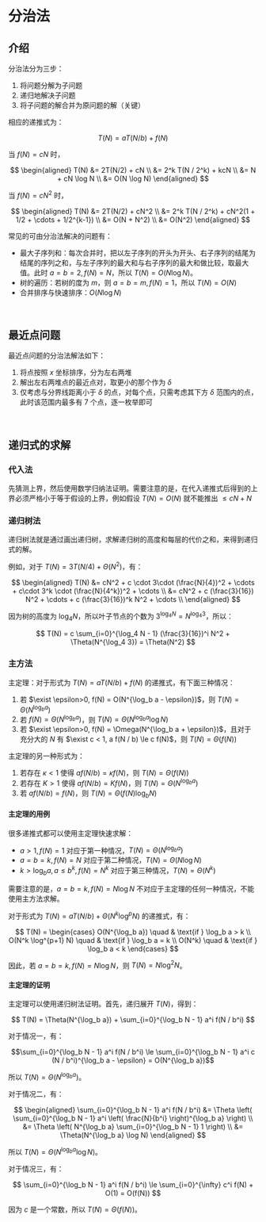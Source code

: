 
# 分治法

## 介绍

分治法分为三步：

1. 将问题分解为子问题
2. 递归地解决子问题
3. 将子问题的解合并为原问题的解（关键）

相应的递推式为：

$$ T(N) = aT(N/b) + f(N) $$

当 $f(N) = cN$ 时，

$$
\begin{aligned}
    T(N) &= 2T(N/2) + cN \\
    &= 2^k T(N / 2^k) + kcN \\
    &= N + cN \log N \\
    &= O(N \log N)
\end{aligned}
$$

当 $f(N) = cN^2$ 时，

$$
\begin{aligned}
    T(N) &= 2T(N/2) + cN^2 \\
    &= 2^k T(N / 2^k) + cN^2(1 + 1/2 + \cdots + 1/2^{k-1}) \\
    &= O(N + N^2) \\
    &= O(N^2)
\end{aligned}
$$

常见的可由分治法解决的问题有：

- 最大子序列和：每次合并时，把以左子序列的开头为开头、右子序列的结尾为结尾的序列之和，与左子序列的最大和与右子序列的最大和做比较，取最大值。此时 $a = b = 2, f(N) = N$，所以 $T(N) = O(N\log N)$。
- 树的遍历：若树的度为 $m$，则 $a = b = m, f(N) = 1$，所以 $T(N) = O(N)$
- 合并排序与快速排序：$O(N\log N)$




<br>

## 最近点问题

最近点问题的分治法解法如下：

1. 将点按照 $x$ 坐标排序，分为左右两堆
2. 解出左右两堆点的最近点对，取更小的那个作为 $\delta$
3. 仅考虑与分界线距离小于 $\delta$ 的点，对每个点，只需考虑其下方 $\delta$ 范围内的点，此时该范围内最多有 7 个点，逐一枚举即可




<br>

## 递归式的求解

### 代入法

先猜测上界，然后使用数学归纳法证明。需要注意的是，在代入递推式后得到的上界必须严格小于等于假设的上界，例如假设 $T(N) = O(N)$ 就不能推出 $\le cN + N$

### 递归树法

递归树法就是通过画出递归树，求解递归树的高度和每层的代价之和，来得到递归式的解。

例如，对于 $T(N) = 3T(N / 4) + \Theta(N^2)$，有：

$$
\begin{aligned}
    T(N) &= cN^2 + c \cdot 3\cdot (\frac{N}{4})^2 + \cdots + c\cdot 3^k \cdot (\frac{N}{4^k})^2 + \cdots \\
    &= cN^2 + c (\frac{3}{16}) N^2 + \cdots + c (\frac{3}{16})^k N^2 + \cdots \\
\end{aligned}
$$

因为树的高度为 $\log_4 N$，所以叶子节点的个数为 $3^{\log_4 N} = N^{\log_4 3}$，所以：

$$ T(N) = c \sum_{i=0}^{\log_4 N - 1} (\frac{3}{16})^i N^2 + \Theta(N^{\log_4 3}) = \Theta(N^2) $$


### 主方法

主定理：对于形式为 $T(N) = a T(N / b) + f(N)$ 的递推式，有下面三种情况：

1. 若 $\exist \epsilon>0, f(N) = O(N^{\log_b a - \epsilon})$，则 $T(N) = \Theta(N^{\log_b a})$
2. 若 $f(N) = \Theta(N^{\log_b a})$，则 $T(N) = \Theta(N^{\log_b a} \log N)$
3. 若 $\exist \epsilon>0, f(N) = \Omega(N^{\log_b a + \epsilon})$，且对于充分大的 $N$ 有 $\exist c < 1, a f(N / b) \le c f(N)$，则 $T(N) = \Theta(f(N))$

主定理的另一种形式为：

1. 若存在 $\kappa < 1$ 使得 $a f(N / b) = \kappa f(N)$，则 $T(N) = \Theta(f(N))$
2. 若存在 $K > 1$ 使得 $a f(N / b) = K f(N)$，则 $T(N) = \Theta(N^{\log_b a})$
3. 若 $a f(N / b) = f(N)$，则 $T(N) = \Theta(f(N) \log_b N)$

#### 主定理的用例

很多递推式都可以使用主定理快速求解：

- $a > 1, f(N) = 1$ 对应于第一种情况，$T(N) = \Theta(N^{\log_b a})$
- $a = b = k, f(N) = N$ 对应于第二种情况，$T(N) = \Theta(N \log N)$
- $k > \log_b a, a \le b^k, f(N) = N^k$ 对应于第三种情况，$T(N) = \Theta(N^k)$

需要注意的是，$a = b = k, f(N) = N\log N$ 不对应于主定理的任何一种情况，不能使用主方法求解。

对于形式为 $T(N) = a T(N / b) + \Theta(N^k \log^p N)$ 的递推式，有：

$$
T(N) = \begin{cases}
    O(N^{\log_b a}) \quad & \text{if } \log_b a > k \\
    O(N^k \log^{p+1} N) \quad & \text{if } \log_b a = k \\
    O(N^k) \quad & \text{if } \log_b a < k
\end{cases}
$$

因此，若 $a = b = k, f(N) = N\log N$，则 $T(N) = N\log^2 N$。

#### 主定理的证明

主定理可以使用递归树法证明。首先，递归展开 $T(N)$，得到：

$$ T(N) = \Theta(N^{\log_b a}) + \sum_{i=0}^{\log_b N - 1} a^i f(N / b^i) $$

对于情况一，有：

$$\sum_{i=0}^{\log_b N - 1} a^i f(N / b^i) \le \sum_{i=0}^{\log_b N - 1} a^i c (N / b^i)^{\log_b a - \epsilon} = O(N^{\log_b a})$$

所以 $T(N) = \Theta(N^{\log_b a})$。

对于情况二，有：

$$
\begin{aligned}
    \sum_{i=0}^{\log_b N - 1} a^i f(N / b^i) &= \Theta \left( \sum_{i=0}^{\log_b N - 1} a^i \left( \frac{N}{b^i} \right)^{\log_b a} \right) \\
    &= \Theta \left( N^{\log_b a} \sum_{i=0}^{\log_b N - 1} 1 \right) \\
    &= \Theta(N^{\log_b a} \log N)
\end{aligned}
$$

所以 $T(N) = \Theta(N^{\log_b a} \log N)$。

对于情况三，有：

$$ \sum_{i=0}^{\log_b N - 1} a^i f(N / b^i) \le \sum_{i=0}^{\infty} c^i f(N) + O(1) = O(f(N)) $$

因为 $c$ 是一个常数，所以 $T(N) = \Theta(f(N))$。
